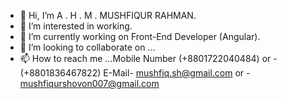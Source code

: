 - 👋 Hi, I’m A . H . M . MUSHFIQUR RAHMAN.
- 👀 I’m interested in working.
- 🌱 I’m currently working on Front-End Developer (Angular).
- 💞️ I’m looking to collaborate on ...
- 📫 How to reach me ...Mobile Number (+8801722040484)
                                  or - (+8801836467822)
                        E-Mail- mushfiq.sh@gmail.com
                           or - mushfiqurshovon007@gmail.com

<!---
shovon61/shovon61 is a ✨ special ✨ repository because its `README.md` (this file) appears on your GitHub profile.
You can click the Preview link to take a look at your changes.
--->
